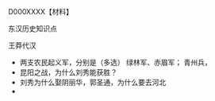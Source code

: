 D000XXXX【材料】



东汉历史知识点

王莽代汉



- 两支农民起义军，分别是（多选）
  绿林军、赤眉军；
  青州兵，
- 昆阳之战，为什么刘秀能获胜？
- 刘秀为什么娶阴丽华，郭圣通，为什么要去河北
- ​

